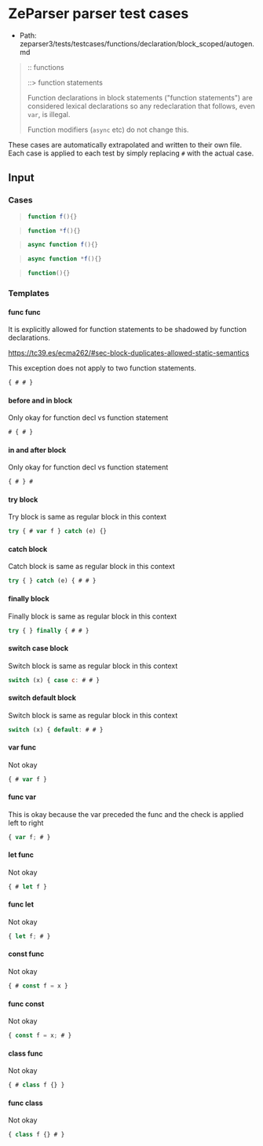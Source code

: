 # ZeParser parser test cases

- Path: zeparser3/tests/testcases/functions/declaration/block_scoped/autogen.md

> :: functions 
>
> ::> function statements
>
> Function declarations in block statements ("function statements") are considered
> lexical declarations so any redeclaration that follows, even `var`, is illegal.
>
> Function modifiers (`async` etc) do not change this.

These cases are automatically extrapolated and written to their own file.
Each case is applied to each test by simply replacing `#` with the actual case.

## Input

### Cases

> `````js
> function f(){}
> `````

> `````js
> function *f(){}
> `````

> `````js
> async function f(){}
> `````

> `````js
> async function *f(){}
> `````

> `````js
> function(){}
> `````

### Templates

#### func func

It is explicitly allowed for function statements to be shadowed by function declarations.

https://tc39.es/ecma262/#sec-block-duplicates-allowed-static-semantics

This exception does not apply to two function statements.

`````js
{ # # }
`````

#### before and in block

Only okay for function decl vs function statement

`````js
# { # }
`````

#### in and after block

Only okay for function decl vs function statement

`````js
{ # } #
`````

#### try block

Try block is same as regular block in this context

`````js
try { # var f } catch (e) {}
`````

#### catch block

Catch block is same as regular block in this context

`````js
try { } catch (e) { # # }
`````
#### finally block

Finally block is same as regular block in this context

`````js
try { } finally { # # }
`````

#### switch case block

Switch block is same as regular block in this context

`````js
switch (x) { case c: # # }
`````

#### switch default block

Switch block is same as regular block in this context

`````js
switch (x) { default: # # }
`````

#### var func

Not okay

`````js
{ # var f }
`````

#### func var

This is okay because the var preceded the func and the check is applied left to right

`````js
{ var f; # }
`````

#### let func

Not okay

`````js
{ # let f }
`````

#### func let

Not okay

`````js
{ let f; # }
`````

#### const func

Not okay

`````js
{ # const f = x }
`````

#### func const

Not okay

`````js
{ const f = x; # }
`````

#### class func

Not okay

`````js
{ # class f {} }
`````

#### func class

Not okay

`````js
{ class f {} # }
`````

